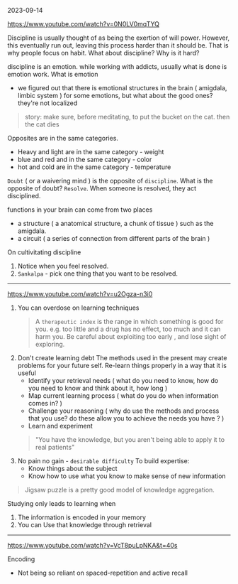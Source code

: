 2023-09-14

<https://www.youtube.com/watch?v=0N0LV0mqTYQ>

Discipline is usually thought of as being the exertion of will power.
However, this eventually run out, leaving this process harder than it should be.
That is why people focus on habit.
What about discipline? Why is it hard?

discipline is an emotion.
while working with addicts, usually what is done is emotion work.
What is emotion

- we figured out that there is emotional structures in the brain ( amigdala,
  limbic system )  for some emotions, but what about the good ones? they're not
  localized

> story: make sure, before meditating, to put the bucket on the cat. then the cat dies

Opposites are in the same categories.

- Heavy and light are in the same category - weight
- blue and red and in the same category - color
- hot and cold are in the same category - temperature

`Doubt` ( or a waivering mind ) is the opposite of `discipline`.
What is the opposite of doubt? `Resolve`.
When someone is resolved, they act disciplined.

functions in your brain can come from two places

- a structure ( a anatomical structure, a chunk of tissue ) such as the amigdala.
- a circuit ( a series of connection from different parts of the brain )

On cultivitating discipline

1. Notice when you feel resolved.
2. `Sankalpa` - pick one thing that you want to be resolved.

___

<https://www.youtube.com/watch?v=u2Ogza-n3i0>

1. You can overdose on learning techniques
   > A `therapeutic index` is the range in which something is good for you. e.g. too little and a drug has no effect, too much and it can harm you.
   > Be careful about exploiting too early , and lose sight of exploring.
2. Don't create learning debt
   The methods used in the present may create problems for your future self.
   Re-learn things properly in a way that it is useful
   - Identify your retrieval needs ( what do you need to know, how do you need to know and think about it, how long )
   - Map current learning process ( what do you do when information comes in? )
   - Challenge your reasoning ( why do use the methods and process that you use? do these allow you to achieve the needs you have ? )
   - Learn and experiment
   > "You have the knowledge, but you aren't being able to apply it to real patients"
3. No pain no gain - `desirable difficulty`
   To build expertise:
   - Know things about the subject
   - Know how to use what you know to make sense of new information

> Jigsaw puzzle is a pretty good model of knowledge aggregation.

Studying only leads to learning when

1. The information is encoded in your memory
2. You can Use that knowledge through retrieval

___

<https://www.youtube.com/watch?v=VcT8puLpNKA&t=40s>

Encoding

- Not being so reliant on spaced-repetition and active recall
